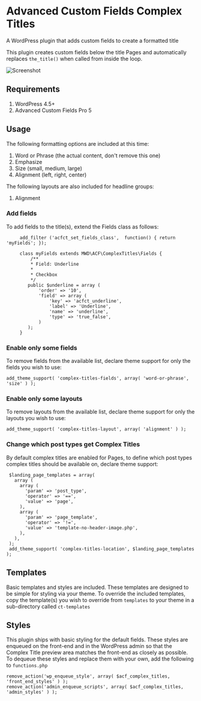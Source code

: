 # Advanced Custom Fields Complex Titles

A WordPress plugin that adds custom fields to create a formatted title

This plugin creates custom fields below the title Pages and automatically replaces `the_title()` when called from inside the loop.

![Screenshot](/../gh-pages/screenshot.png?raw=true "Advanced Custom Fields Complex Titles")

## Requirements

1. WordPress 4.5+
2. Advanced Custom Fields Pro 5

## Usage
The following formatting options are included at this time:

1. Word or Phrase (the actual content, don't remove this one)
1. Emphasize
2. Size (small, medium, large)
3. Alignment (left, right, center)

The following layouts are also included for headline groups:

1. Alignment

### Add fields
To add fields to the title(s), extend the Fields class as follows:
````{r, engine='php', count_lines}
	 add_filter ('acfct_set_fields_class',  function() { return 'myFields'; });

	 class myFields extends MWD\ACF\ComplexTitles\Fields {
		 /**
 		 * Field: Underline
 		 *
 		 * Checkbox
 		 */
 		public $underline = array (
 			'order' => '10',
 			'field' => array (
 				'key' => 'acfct_underline',
 				'label' => 'Underline',
 				'name' => 'underline',
 				'type' => 'true_false',
 			)
 		);
	 }
````

### Enable only some fields
To remove fields from the available list, declare theme support for only the fields you wish to use:
````{r, engine='php', count_lines}
add_theme_support( 'complex-titles-fields', array( 'word-or-phrase', 'size' ) );
````

### Enable only some layouts
To remove layouts from the available list, declare theme support for only the layouts you wish to use:
````{r, engine='php', count_lines}
add_theme_support( 'complex-titles-layout', array( 'alignment' ) );
````

### Change which post types get Complex Titles
By default complex titles are enabled for Pages, to define which post types complex titles should be available on, declare theme support:

````{r, engine='php', count_lines}
 $landing_page_templates = array(
   array (
     array (
       'param' => 'post_type',
       'operator' => '==',
       'value' => 'page',
     ),
     array (
       'param' => 'page_template',
       'operator' => '!=',
       'value' => 'template-no-header-image.php',
     ),
   ),
 );
 add_theme_support( 'complex-titles-location', $landing_page_templates );
````

## Templates
Basic templates and styles are included. These templates are designed to be simple for styling via your theme. To override the included templates, copy the template(s) you wish to override from `templates` to your theme in a sub-directory called `ct-templates`

## Styles
This plugin ships with basic styling for the default fields. These styles are enqueued on the front-end and in the WordPress admin so that the Complex Title preview area matches the front-end as closely as possible.
To dequeue these styles and replace them with your own, add the following to `functions.php`
````{r, engine='php', count_lines}
remove_action('wp_enqueue_style', array( $acf_complex_titles, 'front_end_styles' ) );
remove_action('admin_enqueue_scripts', array( $acf_complex_titles, 'admin_styles' ) );
````

